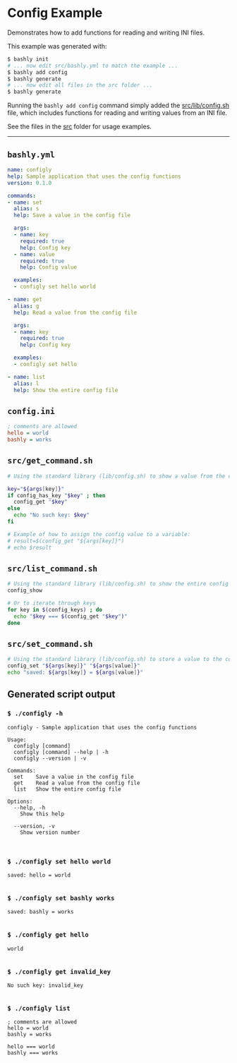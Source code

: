 # Config Example

Demonstrates how to add functions for reading and writing INI files.

This example was generated with:

```bash
$ bashly init
# ... now edit src/bashly.yml to match the example ...
$ bashly add config
$ bashly generate
# ... now edit all files in the src folder ...
$ bashly generate
```

Running the `bashly add config` command simply added the [src/lib/config.sh](src/lib/config.sh) file, which includes functions for reading and writing values from an INI file.

See the files in the [src](src) folder for usage examples.

<!-- include: config.ini src/get_command.sh src/list_command.sh src/set_command.sh -->

-----

## `bashly.yml`

```yaml
name: configly
help: Sample application that uses the config functions
version: 0.1.0

commands:
- name: set
  alias: s
  help: Save a value in the config file

  args:
  - name: key
    required: true
    help: Config key
  - name: value
    required: true
    help: Config value

  examples:
  - configly set hello world

- name: get
  alias: g
  help: Read a value from the config file

  args:
  - name: key
    required: true
    help: Config key

  examples:
  - configly set hello

- name: list
  alias: l
  help: Show the entire config file
```

## `config.ini`

```ini
; comments are allowed
hello = world
bashly = works


```

## `src/get_command.sh`

```bash
# Using the standard library (lib/config.sh) to show a value from the config

key="${args[key]}"
if config_has_key "$key" ; then 
  config_get "$key"
else
  echo "No such key: $key"
fi

# Example of how to assign the config value to a variable:
# result=$(config_get "${args[key]}")
# echo $result


```

## `src/list_command.sh`

```bash
# Using the standard library (lib/config.sh) to show the entire config file
config_show

# Or to iterate through keys
for key in $(config_keys) ; do
  echo "$key === $(config_get "$key")"
done

```

## `src/set_command.sh`

```bash
# Using the standard library (lib/config.sh) to store a value to the config
config_set "${args[key]}" "${args[value]}"
echo "saved: ${args[key]} = ${args[value]}"

```


## Generated script output

### `$ ./configly -h`

```shell
configly - Sample application that uses the config functions

Usage:
  configly [command]
  configly [command] --help | -h
  configly --version | -v

Commands:
  set    Save a value in the config file
  get    Read a value from the config file
  list   Show the entire config file

Options:
  --help, -h
    Show this help

  --version, -v
    Show version number



```

### `$ ./configly set hello world`

```shell
saved: hello = world


```

### `$ ./configly set bashly works`

```shell
saved: bashly = works


```

### `$ ./configly get hello`

```shell
world


```

### `$ ./configly get invalid_key`

```shell
No such key: invalid_key


```

### `$ ./configly list`

```shell
; comments are allowed
hello = world
bashly = works

hello === world
bashly === works


```



